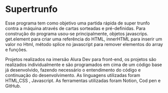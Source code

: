 # Supertrunfo
Esse programa tem como objetivo uma partida rápida de super trunfo contra a máquina através de cartas sorteadas e pré-definidas. Para construção do programa usou-se principalmente, objetos javascrips. get.element para criar uma referência do HTML, innerHTML para inserir um valor no Html, método splice no javascript para remover elementos do array e funções.

Projetos realizados na imersão Alura Dev para front-end, os projetos são realizados individualmente e são programados em cima de um código base já desenvolvido, fazendo necessário o entendimento do código e continuação do desenvolvimento. As linguagens utilizadas foram HTML,CSS , Javascript. As ferramentas utilizadas foram Notion, Cod pen e GitHub.
